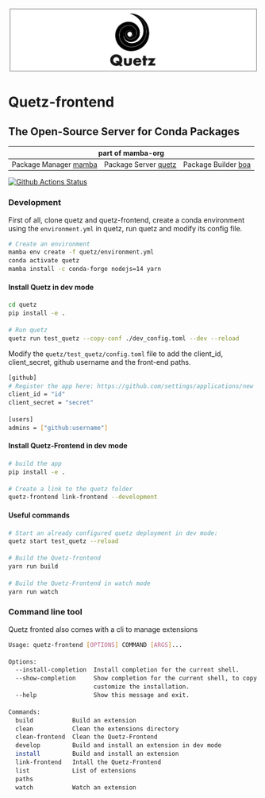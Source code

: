 ![quetz header image](quetz_header.png)

# Quetz-frontend

## The Open-Source Server for Conda Packages

<table>
<thead align="center" cellspacing="10">
  <tr>
    <th colspan="3" align="center" border="">part of mamba-org</th>
  </tr>
</thead>
<tbody>
  <tr background="#FFF">
    <td align="center">Package Manager <a href="https://github.com/mamba-org/mamba">mamba</a></td>
    <td align="center">Package Server <a href="https://github.com/mamba-org/quetz">quetz</a></td>
    <td align="center">Package Builder <a href="https://github.com/mamba-org/boa">boa</a></td>
  </tr>
</tbody>
</table>

[![Github Actions Status](https://github.com/mamba-org/quetz-frontend/workflows/Build/badge.svg)](https://github.com/mamba-org/quetz-frontend/actions)

### Development

First of all, clone quetz and quetz-frontend, create a conda environment using the `environment.yml` in quetz, run quetz and modify its config file.

```bash
# Create an environment
mamba env create -f quetz/environment.yml
conda activate quetz
mamba install -c conda-forge nodejs=14 yarn
```

#### Install Quetz in dev mode

```bash
cd quetz
pip install -e .

# Run quetz
quetz run test_quetz --copy-conf ./dev_config.toml --dev --reload
```

Modify the `quetz/test_quetz/config.toml` file to add the client_id, client_secret, github username and the front-end paths.

```bash
[github]
# Register the app here: https://github.com/settings/applications/new
client_id = "id"
client_secret = "secret"

[users]
admins = ["github:username"]
```

#### Install Quetz-Frontend in dev mode

```bash
# build the app
pip install -e .

# Create a link to the quetz folder
quetz-frontend link-frontend --development
```

#### Useful commands

```bash
# Start an already configured quetz deployment in dev mode:
quetz start test_quetz --reload

# Build the Quetz-frontend
yarn run build

# Build the Quetz-Frontend in watch mode
yarn run watch
```

### Command line tool

Quetz fronted also comes with a cli to manage extensions

```bash
Usage: quetz-frontend [OPTIONS] COMMAND [ARGS]...

Options:
  --install-completion  Install completion for the current shell.
  --show-completion     Show completion for the current shell, to copy it or
                        customize the installation.
  --help                Show this message and exit.

Commands:
  build           Build an extension
  clean           Clean the extensions directory
  clean-frontend  Clean the Quetz-Frontend
  develop         Build and install an extension in dev mode
  install         Build and install an extension
  link-frontend   Intall the Quetz-Frontend
  list            List of extensions
  paths
  watch           Watch an extension

```
